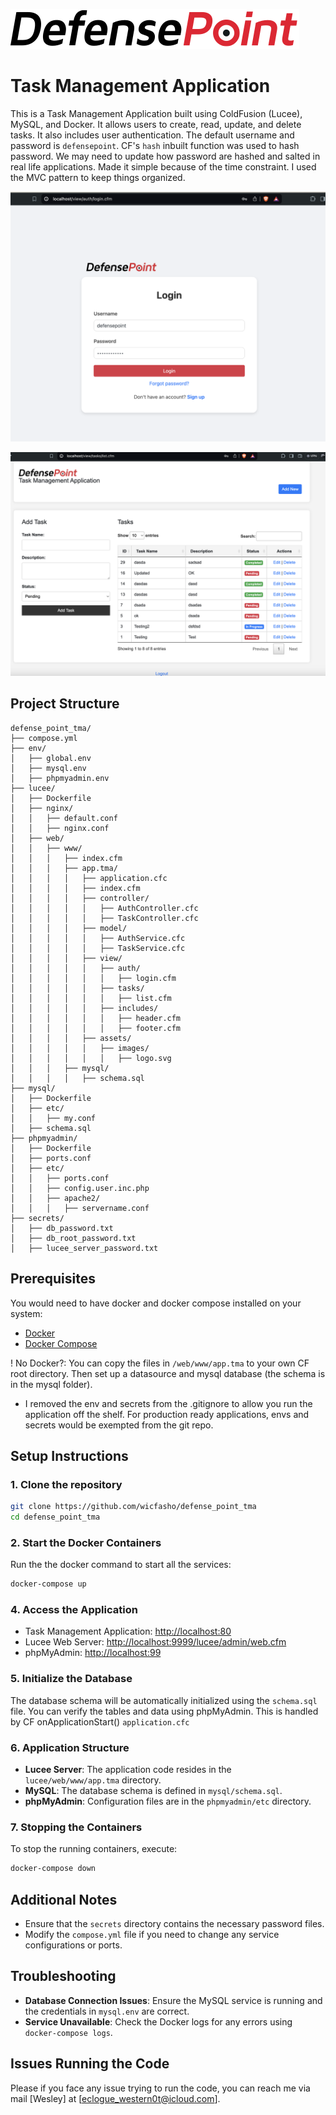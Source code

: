 ![Logo](/lucee/web/www/app.tma/assets/images/logo.svg)

# Task Management Application

This is a Task Management Application built using ColdFusion (Lucee), MySQL, and Docker. It allows users to create, read, update, and delete tasks. It also includes user authentication. The default username and password is `defensepoint`. CF's `hash` inbuilt function was used to hash password. We may need to update how password are hashed and salted in real life applications. Made it simple because of the time constraint.
I used the MVC pattern to keep things organized.

![Screenshot Auth Page](/lucee/web/www/app.tma/assets/images/ss1.png)

![Screenshot Login Page](/lucee/web/www/app.tma/assets/images/ss2.png)


## Project Structure

```plaintext
defense_point_tma/
├── compose.yml
├── env/
│   ├── global.env
│   ├── mysql.env
│   ├── phpmyadmin.env
├── lucee/
│   ├── Dockerfile
│   ├── nginx/
│   │   ├── default.conf
│   │   ├── nginx.conf
│   ├── web/
│   │   ├── www/
│   │   │   ├── index.cfm
│   │   │   ├── app.tma/
│   │   │   │   ├── application.cfc
│   │   │   │   ├── index.cfm
│   │   │   │   ├── controller/
│   │   │   │   │   ├── AuthController.cfc
│   │   │   │   │   ├── TaskController.cfc
│   │   │   │   ├── model/
│   │   │   │   │   ├── AuthService.cfc
│   │   │   │   │   ├── TaskService.cfc
│   │   │   │   ├── view/
│   │   │   │   │   ├── auth/
│   │   │   │   │   │   ├── login.cfm
│   │   │   │   │   ├── tasks/
│   │   │   │   │   │   ├── list.cfm
│   │   │   │   │   ├── includes/
│   │   │   │   │   │   ├── header.cfm
│   │   │   │   │   │   ├── footer.cfm
│   │   │   │   ├── assets/
│   │   │   │   │   ├── images/
│   │   │   │   │   │   ├── logo.svg
│   │   │   ├── mysql/
│   │   │   │   ├── schema.sql
├── mysql/
│   ├── Dockerfile
│   ├── etc/
│   │   ├── my.conf
│   ├── schema.sql
├── phpmyadmin/
│   ├── Dockerfile
│   ├── ports.conf
│   ├── etc/
│   │   ├── ports.conf
│   │   ├── config.user.inc.php
│   │   ├── apache2/
│   │   │   ├── servername.conf
├── secrets/
│   ├── db_password.txt
│   ├── db_root_password.txt
│   ├── lucee_server_password.txt
```

## Prerequisites

You would need to have docker and docker compose installed on your system:

- [Docker](https://www.docker.com/get-started)
- [Docker Compose](https://docs.docker.com/compose/install/)

! No Docker?: You can copy the files in `/web/www/app.tma` to your own CF root directory. Then set up a datasource and mysql database (the schema is in the mysql folder).

* I removed the env and secrets from the .gitignore to allow you run the application off the shelf. For production ready applications, envs and secrets would be exempted from the git repo.

## Setup Instructions

### 1. Clone the repository

```bash
git clone https://github.com/wicfasho/defense_point_tma
cd defense_point_tma
```

### 2. Start the Docker Containers

Run the the docker command to start all the services:

```bash
docker-compose up
```

### 4. Access the Application

- Task Management Application: [http://localhost:80](http://localhost:80)
- Lucee Web Server: [http://localhost:9999/lucee/admin/web.cfm](http://localhost:9999/lucee/admin/web.cfm)
- phpMyAdmin: [http://localhost:99](http://localhost:99)

### 5. Initialize the Database

The database schema will be automatically initialized using the `schema.sql` file. You can verify the tables and data using phpMyAdmin. This is handled by CF onApplicationStart() `application.cfc`

### 6. Application Structure

- **Lucee Server**: The application code resides in the `lucee/web/www/app.tma` directory.
- **MySQL**: The database schema is defined in `mysql/schema.sql`.
- **phpMyAdmin**: Configuration files are in the `phpmyadmin/etc` directory.

### 7. Stopping the Containers

To stop the running containers, execute:

```bash
docker-compose down
```

## Additional Notes

- Ensure that the `secrets` directory contains the necessary password files.
- Modify the `compose.yml` file if you need to change any service configurations or ports.

## Troubleshooting

- **Database Connection Issues**: Ensure the MySQL service is running and the credentials in `mysql.env` are correct.
- **Service Unavailable**: Check the Docker logs for any errors using `docker-compose logs`.

## Issues Running the Code

Please if you face any issue trying to run the code, you can reach me via mail [Wesley] at [eclogue_western0t@icloud.com].
